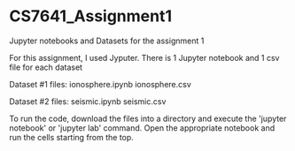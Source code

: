# CS7641_Assignment1
Jupyter notebooks and Datasets for the assignment 1


For this assignment, I used Jyputer. There is 1 Jupyter notebook and 1 csv file for each dataset 

Dataset #1 files:
    ionosphere.ipynb
    ionosphere.csv

Dataset #2 files:
    seismic.ipynb
    seismic.csv

To run the code, download the files into a directory and execute the 'jupyter notebook' or 'jupyter lab' command.
Open the appropriate notebook and run the cells starting from the top.


